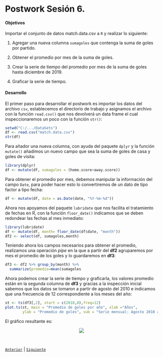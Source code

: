 # Postwork Sesión 6. 

#### Objetivos

Importar el conjunto de datos match.data.csv a `R` y realizar lo siguiente:

1. Agregar una nueva columna `sumagoles` que contenga la suma de goles por partido.

2. Obtener el promedio por mes de la suma de goles.

3. Crear la serie de tiempo del promedio por mes de la suma de goles hasta diciembre de 2019.

4. Graficar la serie de tiempo.

#### Desarrollo

El primer paso para desarrollar el postwork es importar los datos del archivo `csv`, establecemos el directorio de trabajo y asignamos el archivo con la función `read.csv()` que nos devolverá un data frame el cual inspeccionaremos un poco con la función `str()`:

```R
setwd("C:/.../DataSets")
df <- read.csv("match.data.csv")
str(df)
```

Para añador una nueva columna, con ayuda del paquete `dplyr` y la función `mutate()` añadimos un nuevo campo que sea la suma de goles de casa y goles de visita:

```R
library(dplyr)
df <- mutate(df, sumagoles = (home.score+away.score))
```
Para obtener el promedio por mes, debemos manipular la información del campo `Date`, para poder hacer esto lo convertiremos de un dato de tipo factor a tipo fecha:

```R
df <- mutate(df, date = as.Date(date, "%Y-%m-%d"))
```

Ahora nos apoyamos del paquete `lubridate` que nos facilita el tratamiento de fechas en R, con la función `floor_date()` indicamos que se deben redondear las fechas al mes inmediato:

```R
library(lubridate)
df <- mutate(df, month= floor_date(df$date, "month"))
df2 <- select(df, sumagoles,month)
```

Teniendo ahora los campos necesarios para obtener el promedio, realizamos una operación *pipe* en la que a partir del **df2** agruparemos por mes el promedio de los goles y lo guardaremos en **df3**:

```R
df3 <- df2 %>% group_by(month) %>%
  summarize(promedio=mean(sumagoles
```

Ahora podemos crear la serie de tiempo y graficarla, los valores promedio están en la segunda columna de **df3** y gracias a la inspección inicial sabemos que los datos se tomaron a partir de agosto del 2010 e indicamos que una frecuencia de 12 correspondiente a los meses del año:

```R
st <- ts(df3[,2], start = c(2010,8),freq=12)
plot.ts(st, main = "Promedio de goles por año", xlab ="Años",
        ylab = "Promedio de goles", sub = "Serie mensual: Agosto 2010 a Diciembre 2018")
```

El gráfico resultante es:

<p align="center">
<img src="../Imágenes/Postwork6.1.png" align="center">
</p>

<br/>

[`Anterior`](../Postwork5) | [`Siguiente`](../Postwork7)      

</div>
